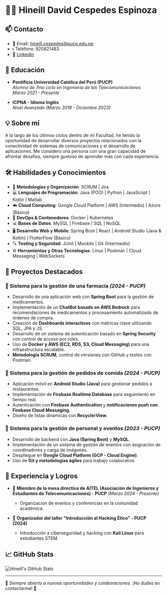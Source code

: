 # 👨‍💻 Hineill David Cespedes Espinoza

## 📫 Contacto
- 📧 Email: hineill.cespedes@pucp.edu.pe
- 📞 Teléfono: 920821483
- 🔗 [LinkedIn](https://www.linkedin.com/in/hineill-david-cespedes-espinoza-73b44024a)

## 🏫 Educación
- **Pontificia Universidad Católica del Perú (PUCP)**  
  *Alumno de 7mo ciclo en Ingeniería de las Telecomunicaciones*  
  *Marzo 2021 - Presente*  
  
- **ICPNA - Idioma Inglés**  
  *Nivel Avanzado (Marzo 2019 - Diciembre 2023)*

## 💡 Sobre mí
A lo largo de los últimos ciclos dentro de mi Facultad, he tenido la oportunidad de desarrollar diversos proyectos relacionados con la conectividad de sistemas de comunicaciones y el desarrollo de aplicaciones. Me considero una persona con una gran capacidad de afrontar desafíos, siempre gustoso de aprender más con cada experiencia.

## 🛠️ Habilidades y Conocimientos
- 📌 **Metodologías y Organización**: SCRUM | Jira
- 💻 **Lenguajes de Programación**: Java (POO) | Python | JavaScript | Kotlin | Matlab
- ☁️ **Cloud Computing**: Google Cloud Platform | AWS (Intermedio) | Azure (Básico)
- 🐳 **DevOps & Contenedores**: Docker | Kubernetes
- 📊 **Bases de Datos**: MySQL | Firebase | SQL | NoSQL
- 🖥️ **Desarrollo Web y Mobile**: Spring Boot | React | Android Studio (Java & Kotlin) | FlutterFlow (Básico)
- 🔍 **Testing y Seguridad**: JUnit | Mockito | Git (Intermedio)
- ⚙️ **Herramientas y Otras Tecnologías**: Linux | Postman | Cloud Messaging | WebSockets

## 🚀 Proyectos Destacados
### 📌 Sistema para la gestión de una farmacia *(2024 - PUCP)*
- Desarrollo de una aplicación web con **Spring Boot** para la gestión de medicamentos.
- Implementación de un **ChatBot basado en AWS Bedrock** para recomendaciones de medicamentos y procesamiento automatizado de órdenes de compra.
- Creación de **Dashboards interactivos** con métricas clave utilizando SQL, JPA y JS.
- Desarrollo de un sistema de autenticación basado en **Spring Security** con control de acceso por roles.
- Uso de **Docker y AWS (EC2, RDS, S3, Cloud Messaging)** para una infraestructura escalable.
- **Metodología SCRUM**, control de versiones con GitHub y testeo con Postman.

### 📌 Sistema para la gestión de pedidos de comida *(2024 - PUCP)*
- Aplicación móvil en **Android Studio (Java)** para gestionar pedidos a restaurantes.
- Implementación de **Firebase Realtime Database** para seguimiento en tiempo real.
- Autenticación con **Firebase Authentication** y **notificaciones push con Firebase Cloud Messaging**.
- Diseño de listas dinámicas con **RecyclerView**.

### 📌 Sistema para la gestión de personal y eventos *(2023 - PUCP)*
- Desarrollo de backend con **Java (Spring Boot)** y **MySQL**.
- Implementación de un sistema de gestión de eventos con asignación de coordinadores y carga de imágenes.
- Despliegue en **Google Cloud Platform (GCP - Cloud Engine)**.
- Uso de **Git y metodologías ágiles** para trabajo colaborativo.

## 🎤 Experiencia y Logros
- 📌 **Miembro de la mesa directiva de AITEL (Asociación de Ingenieros y Estudiantes de Telecomunicaciones) - PUCP** *(Marzo 2024 - Presente)*
  - Organización de eventos y conferencias en la comunidad académica.

- 📌 **Organizador del taller "Introducción al Hacking Ético" - PUCP (2024)**
  - Introducción a ciberseguridad y hacking con **Kali Linux** para estudiantes STEM.

## 📈 GitHub Stats
![Hineill's GitHub Stats](https://github-readme-stats.vercel.app/api?username=Hineill&show_icons=true&theme=radical)

---
📌 *Siempre abierto a nuevas oportunidades y colaboraciones.* ¡No dudes en contactarme! 🚀
